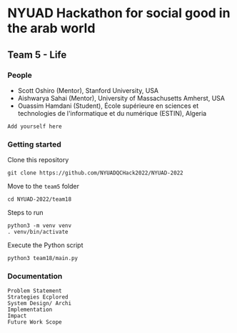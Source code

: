 # NYUAD Hackathon for social good in the arab world
## Team 5 - Life

### People

- Scott Oshiro (Mentor), Stanford University, USA
- Aishwarya Sahai (Mentor), University of Massachusetts Amherst, USA
- Ouassim Hamdani (Student), École supérieure en sciences et technologies de l'informatique et du numérique (ESTIN), Algeria
```
Add yourself here
```

### Getting started

Clone this repository
```console 
git clone https://github.com/NYUADQCHack2022/NYUAD-2022
```

Move to the `team5` folder
```console
cd NYUAD-2022/team18
```
Steps to run
```console
python3 -m venv venv
. venv/bin/activate
```

Execute the Python script
```console 
python3 team18/main.py
```

### Documentation

```console 
Problem Statement
Strategies Ecplored
System Design/ Archi
Implementation
Impact
Future Work Scope
```
